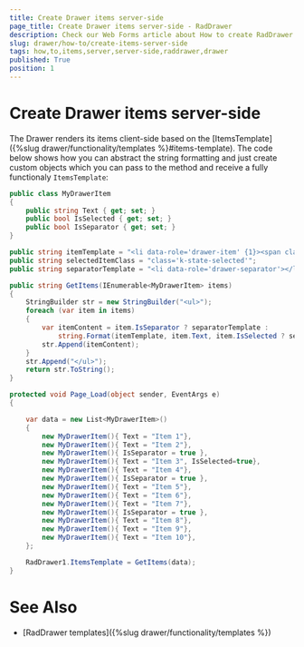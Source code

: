 ```yaml
---
title: Create Drawer items server-side
page_title: Create Drawer items server-side - RadDrawer
description: Check our Web Forms article about How to create RadDrawer items server-side.
slug: drawer/how-to/create-items-server-side
tags: how,to,items,server,server-side,raddrawer,drawer
published: True
position: 1
---
```


# Create Drawer items server-side

The Drawer renders its items client-side based on the [ItemsTemplate]({%slug drawer/functionality/templates %}#items-template). The code below shows how you can abstract the string formatting and just create custom objects which you can pass to the method and receive a fully functionaly `ItemsTemplate`:

````C#
public class MyDrawerItem
{
    public string Text { get; set; }
    public bool IsSelected { get; set; }
    public bool IsSeparator { get; set; }
}

public string itemTemplate = "<li data-role='drawer-item' {1}><span class='k-item-text'>{0}</span></li>";
public string selectedItemClass = "class='k-state-selected'";
public string separatorTemplate = "<li data-role='drawer-separator'></li>";

public string GetItems(IEnumerable<MyDrawerItem> items)
{
    StringBuilder str = new StringBuilder("<ul>");
    foreach (var item in items)
    {
        var itemContent = item.IsSeparator ? separatorTemplate :
            string.Format(itemTemplate, item.Text, item.IsSelected ? selectedItemClass : string.Empty);
        str.Append(itemContent);
    }
    str.Append("</ul>");
    return str.ToString();
}

protected void Page_Load(object sender, EventArgs e)
{

    var data = new List<MyDrawerItem>()
    {
        new MyDrawerItem(){ Text = "Item 1"},
        new MyDrawerItem(){ Text = "Item 2"},
        new MyDrawerItem(){ IsSeparator = true },
        new MyDrawerItem(){ Text = "Item 3", IsSelected=true},
        new MyDrawerItem(){ Text = "Item 4"},
        new MyDrawerItem(){ IsSeparator = true },
        new MyDrawerItem(){ Text = "Item 5"},
        new MyDrawerItem(){ Text = "Item 6"},
        new MyDrawerItem(){ Text = "Item 7"},
        new MyDrawerItem(){ IsSeparator = true },
        new MyDrawerItem(){ Text = "Item 8"},
        new MyDrawerItem(){ Text = "Item 9"},
        new MyDrawerItem(){ Text = "Item 10"},
    };

    RadDrawer1.ItemsTemplate = GetItems(data);
}
````


# See Also

* [RadDrawer templates]({%slug drawer/functionality/templates %})
 

 
